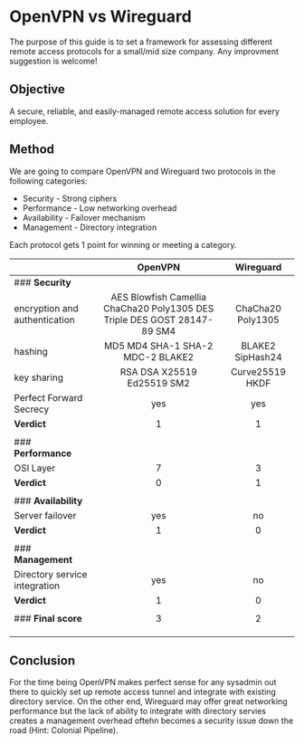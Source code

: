 # OpenVPN vs Wireguard

The purpose of this guide is to set a framework for assessing different remote access protocols for a small/mid size company. Any improvment suggestion is welcome!

## Objective
A secure, reliable, and easily-managed remote access solution for every employee.

## Method
We are going to compare OpenVPN and Wireguard two protocols in the following categories:

* Security - Strong ciphers 
* Performance - Low networking overhead
* Availability - Failover mechanism
* Management - Directory integration

Each protocol gets 1 point for winning or meeting a category.

|                               |                                  OpenVPN                                 |     Wireguard     |
|-------------------------------|:------------------------------------------------------------------------:|:-----------------:|
|### **Security**               |                                                                          |                   |
| encryption and authentication | AES Blowfish Camellia ChaCha20 Poly1305 DES Triple DES GOST 28147-89 SM4 | ChaCha20 Poly1305 |
|                       hashing |                     MD5 MD4 SHA-1 SHA-2 MDC-2 BLAKE2                     |  BLAKE2 SipHash24 |
|                   key sharing |                       RSA  DSA  X25519  Ed25519 SM2                      |  Curve25519 HKDF  |
|       Perfect Forward Secrecy |                                    yes                                   |        yes        |
|                   **Verdict** |                                     1                                    |         1         |
|                               |                                                                          |                   |
|### **Performance**            |                                                                          |                   |
|                     OSI Layer |                                     7                                    |         3         |
|                   **Verdict** |                                     0                                    |         1         |
|                               |                                                                          |                   |
|### **Availability**           |                                                                          |                   |
|               Server failover |                                    yes                                   |         no        |
|                   **Verdict** |                                     1                                    |         0         |
|                               |                                                                          |                   |
|### **Management**             |                                                                          |                   |
| Directory service integration |                                    yes                                   |         no        |
|                   **Verdict** |                                    1                                     |         0         |
|                               |                                                                          |                   |
|### **Final score**            |                                     3                                    |         2         |
|                               |                                                                          |                   |
|                               |                                                                          |                   |
|                               |                                                                          |                   |

## Conclusion
For the time being OpenVPN makes perfect sense for any sysadmin out there to quickly set up remote access tunnel and integrate with existing directory service. On the other end, Wireguard may offer great networking performance but the lack of ability to integrate with directory servies creates a management overhead oftehn becomes a security issue down the road (Hint: Colonial Pipeline).  
